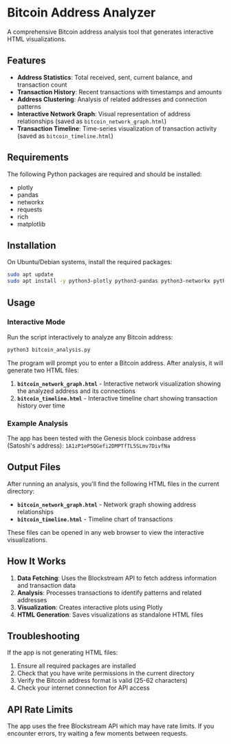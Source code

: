# Bitcoin Address Analyzer

A comprehensive Bitcoin address analysis tool that generates interactive HTML visualizations.

## Features

- **Address Statistics**: Total received, sent, current balance, and transaction count
- **Transaction History**: Recent transactions with timestamps and amounts
- **Address Clustering**: Analysis of related addresses and connection patterns
- **Interactive Network Graph**: Visual representation of address relationships (saved as `bitcoin_network_graph.html`)
- **Transaction Timeline**: Time-series visualization of transaction activity (saved as `bitcoin_timeline.html`)

## Requirements

The following Python packages are required and should be installed:
- plotly
- pandas
- networkx
- requests
- rich
- matplotlib

## Installation

On Ubuntu/Debian systems, install the required packages:

```bash
sudo apt update
sudo apt install -y python3-plotly python3-pandas python3-networkx python3-requests python3-rich python3-matplotlib
```

## Usage

### Interactive Mode

Run the script interactively to analyze any Bitcoin address:

```bash
python3 bitcoin_analysis.py
```

The program will prompt you to enter a Bitcoin address. After analysis, it will generate two HTML files:

1. **`bitcoin_network_graph.html`** - Interactive network visualization showing the analyzed address and its connections
2. **`bitcoin_timeline.html`** - Interactive timeline chart showing transaction history over time

### Example Analysis

The app has been tested with the Genesis block coinbase address (Satoshi's address):
`1A1zP1eP5QGefi2DMPTfTL5SLmv7DivfNa`

## Output Files

After running an analysis, you'll find the following HTML files in the current directory:

- **`bitcoin_network_graph.html`** - Network graph showing address relationships
- **`bitcoin_timeline.html`** - Timeline chart of transactions

These files can be opened in any web browser to view the interactive visualizations.

## How It Works

1. **Data Fetching**: Uses the Blockstream API to fetch address information and transaction data
2. **Analysis**: Processes transactions to identify patterns and related addresses
3. **Visualization**: Creates interactive plots using Plotly
4. **HTML Generation**: Saves visualizations as standalone HTML files

## Troubleshooting

If the app is not generating HTML files:

1. Ensure all required packages are installed
2. Check that you have write permissions in the current directory
3. Verify the Bitcoin address format is valid (25-62 characters)
4. Check your internet connection for API access

## API Rate Limits

The app uses the free Blockstream API which may have rate limits. If you encounter errors, try waiting a few moments between requests.